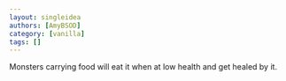 ```yaml
---
layout: singleidea
authors: [AmyBSOD]
category: [vanilla]
tags: []
---
```

Monsters carrying food will eat it when at low health and get healed by it.
